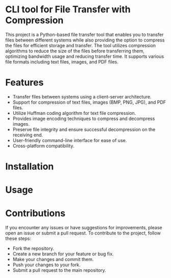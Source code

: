 # CLI tool for File Transfer with Compression

This project is a Python-based file transfer tool that enables you to transfer files between different systems while also providing the option to compress the files for efficient storage and transfer. The tool utilizes compression algorithms to reduce the size of the files before transferring them, optimizing bandwidth usage and reducing transfer time. It supports various file formats including text files, images, and PDF files.

# Features
* Transfer files between systems using a client-server architecture.
* Support for compression of text files, images (BMP, PNG, JPG), and PDF files.
* Utilize Huffman coding algorithm for text file compression.
* Provides image encoding techniques to compress and decompress images.
* Preserve file integrity and ensure successful decompression on the receiving end.
* User-friendly command-line interface for ease of use.
* Cross-platform compatibility.

# Installation 
# Usage

# Contributions

If you encounter any issues or have suggestions for improvements, please open an issue or submit a pull request. To contribute to the project, follow these steps:

* Fork the repository.
* Create a new branch for your feature or bug fix.
* Make your changes and commit them.
* Push your changes to your fork.
* Submit a pull request to the main repository.

